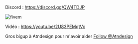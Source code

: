 Discord : https://discord.gg/QW4TDJP

![fivem](https://i.imgur.com/0BBTdwA.png)

Vidéo : https://youtu.be/2U83PEMqtVc


Gros bigup à Atndesign pour m'avoir aider
<a class="github-button" href="https://github.com/Atndesign" data-size="large" aria-label="Follow @Atndesign on GitHub">Follow @Atndesign</a>

